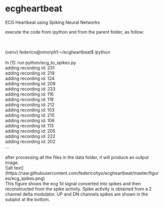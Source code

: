 # ecgheartbeat
ECG Heartbeat using Spiking Neural Networks

execute the code from ipython and from the parent folder, as follow:

<br/>
<br/>
(venv) federico@nmorph1:~/ecgheartbeat$ ipython<br/>
<br/>
In [1]: run python/ecg_to_spikes.py<br/>
adding recording id: 231 <br/>
adding recording id: 219 <br/>
adding recording id: 124 <br/>
adding recording id: 209 <br/>
adding recording id: 233 <br/>
adding recording id: 116 <br/>
adding recording id: 119 <br/>
adding recording id: 212 <br/>
adding recording id: 103 <br/>
adding recording id: 210 <br/>
adding recording id: 106 <br/>
adding recording id: 113 <br/>
adding recording id: 205 <br/>
adding recording id: 222 <br/>
adding recording id: 202 <br/>
... <br/>
<br/>
after processing all the files in the data folder, it will produce an output image.
<br/>
![alt text](https://raw.githubusercontent.com/federicohyo/ecgheartbeat/master/figures/ecg_spikes.png)
<br/>
This figure shows the ecg 1d signal converted into spikes and then reconstructed from the spike activity.
Spike activity is obtained from a 2 channel delta modulator. UP and DN channels spikes are shown in the subplot at the bottom.
